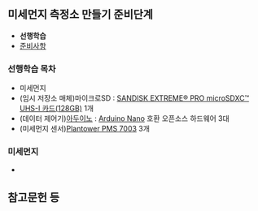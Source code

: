 ## 미세먼지 측정소 만들기 준비단계  
- <b>선행학습</b>
- [준비사항](02_prerequisite.md)
### 선행학습 목차
- 미세먼지
- (임시 저장소 매체)마이크로SD : [SANDISK EXTREME® PRO microSDXC™ UHS-I 카드(128GB)](https://www.sandisk.co.kr/home/memory-cards/microsd-cards/extremepro-microsd-a2) 1개  
- (데이터 제어기)[아두이노](https://www.arduino.cc/) : [Arduino Nano](https://store.arduino.cc/usa/arduino-nano) 호환 오픈소스 하드웨어 3대   
- (미세먼지 센서)[Plantower PMS 7003](http://www.plantower.com/en/content/?110.html) 3개  
### 미세먼지
-
## 참고문헌 등
